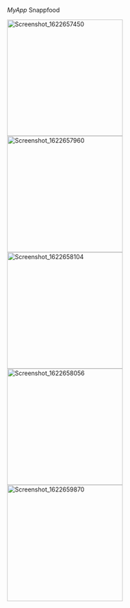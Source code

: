 *MyApp*
Snappfood

<img width="270" alt="Screenshot_1622657450" src="https://user-images.githubusercontent.com/79360286/120531534-faf8a300-c3f3-11eb-8e32-0e0e70714ddc.png">


<img width="270" alt="Screenshot_1622657960" src="https://user-images.githubusercontent.com/79360286/120534663-5a0be700-c3f7-11eb-9d7d-74d87809f3e5.png">


<img width="270" alt="Screenshot_1622658104" src="https://user-images.githubusercontent.com/79360286/120534894-9b03fb80-c3f7-11eb-9116-b04d91758bb0.png">


<img width="270" alt="Screenshot_1622658056" src="https://user-images.githubusercontent.com/79360286/120535208-f46c2a80-c3f7-11eb-96bf-7b29a8e246d8.png">


<img width="270" alt="Screenshot_1622659870" src="https://user-images.githubusercontent.com/79360286/120536382-4bbeca80-c3f9-11eb-946a-e198ba128f21.png">
